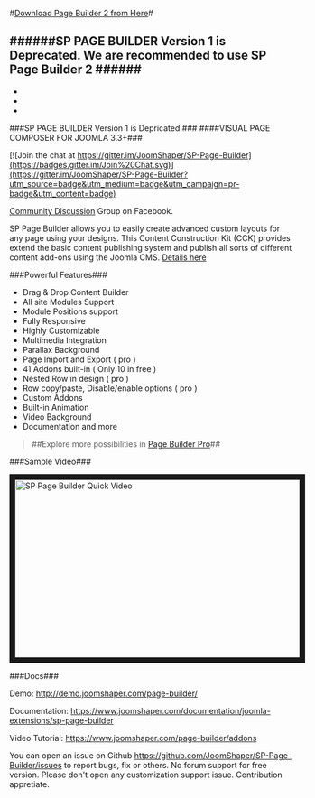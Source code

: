 #[Download Page Builder 2 from Here](https://www.joomshaper.com/page-builder)#

######SP PAGE BUILDER Version 1 is Deprecated. We are recommended to use SP Page Builder 2 ######
-
-
-
-
###SP PAGE BUILDER Version 1 is Depricated.###
####VISUAL PAGE COMPOSER FOR JOOMLA 3.3+###

[![Join the chat at https://gitter.im/JoomShaper/SP-Page-Builder](https://badges.gitter.im/Join%20Chat.svg)](https://gitter.im/JoomShaper/SP-Page-Builder?utm_source=badge&utm_medium=badge&utm_campaign=pr-badge&utm_content=badge)

[Community Discussion](https://www.facebook.com/groups/463387677186168/) Group on Facebook.

SP Page Builder allows you to easily create advanced custom layouts for any page using your designs. This Content Construction Kit (CCK) provides extend the basic content publishing system and publish all sorts of different content add-ons using the Joomla CMS. [Details here](http://www.joomshaper.com/page-builder)

###Powerful Features###

- Drag & Drop Content Builder
- All site Modules Support
- Module Positions support
- Fully Responsive
- Highly Customizable
- Multimedia Integration
- Parallax Background
- Page Import and Export ( pro )
- 41 Addons built-in ( Only 10 in free )
- Nested Row in design ( pro )
- Row copy/paste, Disable/enable options ( pro )
- Custom Addons
- Built-in Animation
- Video Background
- Documentation
and more

> ##Explore more possibilities in [Page Builder Pro](https://www.joomshaper.com/page-builder)##


###Sample Video###

<a href="http://www.youtube.com/watch?feature=player_embedded&v=dqRzj05CySA
" target="_blank"><img src="https://www.joomshaper.com/images/page-builder/pb-video-banner.png" 
alt="SP Page Builder Quick Video" width="560" height="315" border="10" /></a>


###Docs###

Demo: http://demo.joomshaper.com/page-builder/

Documentation: https://www.joomshaper.com/documentation/joomla-extensions/sp-page-builder

Video Tutorial: https://www.joomshaper.com/page-builder/addons

You can open an issue on Github https://github.com/JoomShaper/SP-Page-Builder/issues to report bugs, fix or others. No forum support for free version. Please don't open any customization support issue. Contribution appretiate.
